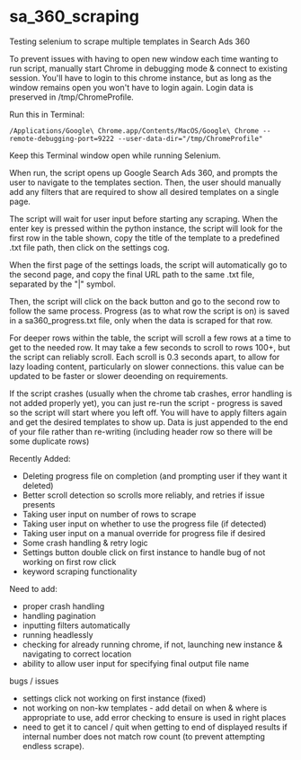 # sa_360_scraping
 Testing selenium to scrape multiple templates in Search Ads 360

To prevent issues with having to open new window each time wanting to run script, manually start Chrome in debugging mode & connect to existing session. You'll have to login to this chrome instance, but as long as the window remains open you won't have to login again. Login data is preserved in /tmp/ChromeProfile.

Run this in Terminal:

	/Applications/Google\ Chrome.app/Contents/MacOS/Google\ Chrome --remote-debugging-port=9222 --user-data-dir="/tmp/ChromeProfile"


Keep this Terminal window open while running Selenium.


When run, the script opens up Google Search Ads 360, and prompts the user to navigate to the templates section. 
Then, the user should manually add any filters that are required to show all desired templates on a single page.

The script will wait for user input before starting any scraping. When the enter key is pressed within the python instance, the script will look for the first row in the table shown, copy the title of the template to a predefined .txt file path, then click on the settings cog.

When the first page of the settings loads, the script will automatically go to the second page, and copy the final URL path to the same .txt file, separated by the "|" symbol.

Then, the script will click on the back button and go to the second row to follow the same process. Progress (as to what row the script is on) is saved in a sa360_progress.txt file, only when the data is scraped for that row.

For deeper rows within the table, the script will scroll a few rows at a time to get to the needed row. 
It may take a few seconds to scroll to rows 100+, but the script can reliably scroll. Each scroll is 0.3 seconds apart, to allow for lazy loading content, particularly on slower connections. this value can be updated to be faster or slower deoending on requirements.

If the script crashes (usually when the chrome tab crashes, error handling is not added properly yet), you can just re-run the script - progress is saved so the script will start where you left off. You will have to apply filters again and get the desired templates to show up. Data is just appended to the end of your file rather than re-writing (including header row so there will be some duplicate rows)


Recently Added:
- Deleting progress file on completion (and prompting user if they want it deleted)
- Better scroll detection so scrolls more reliably, and retries if issue presents
- Taking user input on number of rows to scrape
- Taking user input on whether to use the progress file (if detected)
- Taking user input on a manual override for progress file if desired
- Some crash handling & retry logic
- Settings button double click on first instance to handle bug of not working on first row click
- keyword scraping functionality

Need to add:
- proper crash handling
- handling pagination
- inputting filters automatically
- running headlessly
- checking for already running chrome, if not, launching new instance & navigating to correct location
- ability to allow user input for specifying final output file name

bugs / issues
- settings click not working on first instance (fixed)
- not working on non-kw templates - add detail on when & where is appropriate to use, add error checking to ensure is used in right places
- need to get it to cancel / quit when getting to end of displayed results if internal number does not match row count (to prevent attempting endless scrape). 
